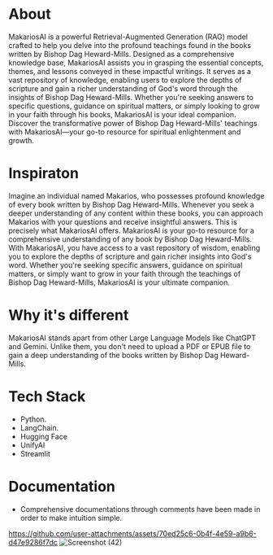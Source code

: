 # About
MakariosAI is a powerful Retrieval-Augmented Generation (RAG) model crafted to help you delve into the profound teachings found in the books written by Bishop Dag Heward-Mills. Designed as a comprehensive knowledge base, MakariosAI assists you in grasping the essential concepts, themes, and lessons conveyed in these impactful writings. It serves as a vast repository of knowledge, enabling users to explore the depths of scripture and gain a richer understanding of God's word through the insights of Bishop Dag Heward-Mills. Whether you're seeking answers to specific questions, guidance on spiritual matters, or simply looking to grow in your faith through his books, MakariosAI is your ideal companion. Discover the transformative power of Bishop Dag Heward-Mills' teachings with MakariosAI—your go-to resource for spiritual enlightenment and growth.

# Inspiraton
Imagine an individual named Makarios, who possesses profound knowledge of every book written by Bishop Dag Heward-Mills. Whenever you seek a deeper understanding of any content within these books, you can approach Makarios with your questions and receive insightful answers. This is precisely what MakariosAI offers.
MakariosAI is your go-to resource for a comprehensive understanding of any book by Bishop Dag Heward-Mills. With MakariosAI, you have access to a vast repository of wisdom, enabling you to explore the depths of scripture and gain richer insights into God's word. Whether you're seeking specific answers, guidance on spiritual matters, or simply want to grow in your faith through the teachings of Bishop Dag Heward-Mills, MakariosAI is your ultimate companion.

# Why it's different
MakariosAI stands apart from other Large Language Models like ChatGPT and Gemini. Unlike them, you don't need to upload a PDF or EPUB file to gain a deep understanding of the books written by Bishop Dag Heward-Mills.

# Tech Stack
* Python.
* LangChain.
* Hugging Face
* UnifyAI
* Streamlit

# Documentation
* Comprehensive documentations through comments have been made in order to make intuition simple.

https://github.com/user-attachments/assets/70ed25c6-0b4f-4e59-a9b6-d47e9286f7dc
![Screenshot (42)](https://github.com/user-attachments/assets/b87798cd-69a2-4d91-b8a5-7938e02f8304)


